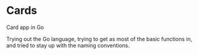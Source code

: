 # Cards
Card app in Go

Trying out the Go language, trying to get as most of the basic functions in, and tried to stay up with the naming conventions.

